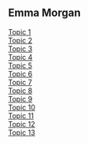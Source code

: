 ## Emma Morgan

[Topic 1](Topic1.html) <br />
[Topic 2](Topic2.html) <br />
[Topic 3](Topic3.html) <br />
[Topic 4](Topic4.html) <br />
[Topic 5](Topic5.html) <br />
[Topic 6](Topic6.html) <br />
[Topic 7](Topic7.html) <br />
[Topic 8](Topic8.html) <br />
[Topic 9](Topic9.html) <br />
[Topic 10](Topic10.html) <br />
[Topic 11](Topic11.html) <br />
[Topic 12](Topic12.html) <br />
[Topic 13](Topic13.html) <br />
